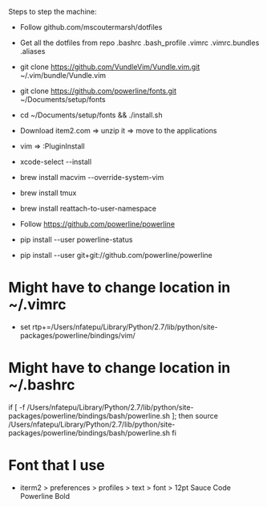 Steps to step the machine:

- Follow github.com/mscoutermarsh/dotfiles

- Get all the dotfiles from repo 
	.bashrc 
	.bash_profile 
	.vimrc
	.vimrc.bundles
	.aliases

- git clone https://github.com/VundleVim/Vundle.vim.git ~/.vim/bundle/Vundle.vim
- git clone https://github.com/powerline/fonts.git  ~/Documents/setup/fonts
- cd ~/Documents/setup/fonts && ./install.sh


- Download item2.com => unzip it => move to the applications

- vim => :PluginInstall

- xcode-select --install
- brew install macvim --override-system-vim
- brew install tmux
- brew install reattach-to-user-namespace


- Follow https://github.com/powerline/powerline
- pip install --user powerline-status
- pip install --user git+git://github.com/powerline/powerline 

# Might have to change location in ~/.vimrc
- set rtp+=/Users/nfatepu/Library/Python/2.7/lib/python/site-packages/powerline/bindings/vim/

# Might have to change location in ~/.bashrc
if [ -f /Users/nfatepu/Library/Python/2.7/lib/python/site-packages/powerline/bindings/bash/powerline.sh ]; then
    source /Users/nfatepu/Library/Python/2.7/lib/python/site-packages/powerline/bindings/bash/powerline.sh
fi

# Font that I use
- iterm2 > preferences > profiles > text > font > 12pt Sauce Code Powerline Bold
